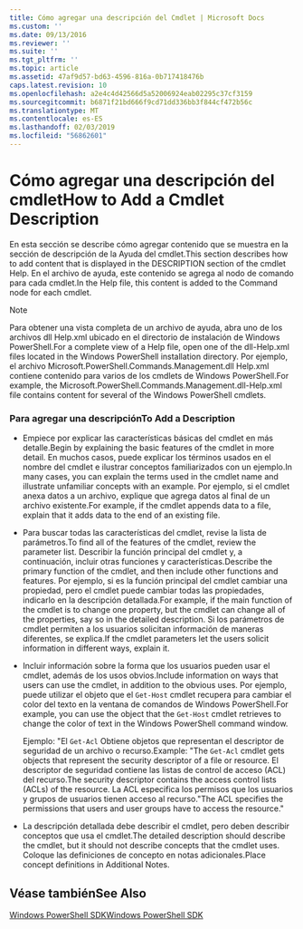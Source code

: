 ```yaml
---
title: Cómo agregar una descripción del Cmdlet | Microsoft Docs
ms.custom: ''
ms.date: 09/13/2016
ms.reviewer: ''
ms.suite: ''
ms.tgt_pltfrm: ''
ms.topic: article
ms.assetid: 47af9d57-bd63-4596-816a-0b717418476b
caps.latest.revision: 10
ms.openlocfilehash: a2e4c4d42566d5a52006924eab02295c37cf3159
ms.sourcegitcommit: b6871f21bd666f9cd71dd336bb3f844cf472b56c
ms.translationtype: MT
ms.contentlocale: es-ES
ms.lasthandoff: 02/03/2019
ms.locfileid: "56862601"
---
```

# <a name="how-to-add-a-cmdlet-description"></a><span data-ttu-id="56bc4-102">Cómo agregar una descripción del cmdlet</span><span class="sxs-lookup"><span data-stu-id="56bc4-102">How to Add a Cmdlet Description</span></span>

<span data-ttu-id="56bc4-103">En esta sección se describe cómo agregar contenido que se muestra en la sección de descripción de la Ayuda del cmdlet.</span><span class="sxs-lookup"><span data-stu-id="56bc4-103">This section describes how to add content that is displayed in the DESCRIPTION section of the cmdlet Help.</span></span> <span data-ttu-id="56bc4-104">En el archivo de ayuda, este contenido se agrega al nodo de comando para cada cmdlet.</span><span class="sxs-lookup"><span data-stu-id="56bc4-104">In the Help file, this content is added to the Command node for each cmdlet.</span></span>

> [!NOTE]
> <span data-ttu-id="56bc4-105">Para obtener una vista completa de un archivo de ayuda, abra uno de los archivos dll Help.xml ubicado en el directorio de instalación de Windows PowerShell.</span><span class="sxs-lookup"><span data-stu-id="56bc4-105">For a complete view of a Help file, open one of the dll-Help.xml files located in the Windows PowerShell installation directory.</span></span> <span data-ttu-id="56bc4-106">Por ejemplo, el archivo Microsoft.PowerShell.Commands.Management.dll Help.xml contiene contenido para varios de los cmdlets de Windows PowerShell.</span><span class="sxs-lookup"><span data-stu-id="56bc4-106">For example, the Microsoft.PowerShell.Commands.Management.dll-Help.xml file contains content for several of the Windows PowerShell cmdlets.</span></span>

### <a name="to-add-a-description"></a><span data-ttu-id="56bc4-107">Para agregar una descripción</span><span class="sxs-lookup"><span data-stu-id="56bc4-107">To Add a Description</span></span>

- <span data-ttu-id="56bc4-108">Empiece por explicar las características básicas del cmdlet en más detalle.</span><span class="sxs-lookup"><span data-stu-id="56bc4-108">Begin by explaining the basic features of the cmdlet in more detail.</span></span> <span data-ttu-id="56bc4-109">En muchos casos, puede explicar los términos usados en el nombre del cmdlet e ilustrar conceptos familiarizados con un ejemplo.</span><span class="sxs-lookup"><span data-stu-id="56bc4-109">In many cases, you can explain the terms used in the cmdlet name and illustrate unfamiliar concepts with an example.</span></span> <span data-ttu-id="56bc4-110">Por ejemplo, si el cmdlet anexa datos a un archivo, explique que agrega datos al final de un archivo existente.</span><span class="sxs-lookup"><span data-stu-id="56bc4-110">For example, if the cmdlet appends data to a file, explain that it adds data to the end of an existing file.</span></span>

- <span data-ttu-id="56bc4-111">Para buscar todas las características del cmdlet, revise la lista de parámetros.</span><span class="sxs-lookup"><span data-stu-id="56bc4-111">To find all of the features of the cmdlet, review the parameter list.</span></span> <span data-ttu-id="56bc4-112">Describir la función principal del cmdlet y, a continuación, incluir otras funciones y características.</span><span class="sxs-lookup"><span data-stu-id="56bc4-112">Describe the primary function of the cmdlet, and then include other functions and features.</span></span> <span data-ttu-id="56bc4-113">Por ejemplo, si es la función principal del cmdlet cambiar una propiedad, pero el cmdlet puede cambiar todas las propiedades, indicarlo en la descripción detallada.</span><span class="sxs-lookup"><span data-stu-id="56bc4-113">For example, if the main function of the cmdlet is to change one property, but the cmdlet can change all of the properties, say so in the detailed description.</span></span> <span data-ttu-id="56bc4-114">Si los parámetros de cmdlet permiten a los usuarios solicitan información de maneras diferentes, se explica.</span><span class="sxs-lookup"><span data-stu-id="56bc4-114">If the cmdlet parameters let the users solicit information in different ways, explain it.</span></span>

- <span data-ttu-id="56bc4-115">Incluir información sobre la forma que los usuarios pueden usar el cmdlet, además de los usos obvios.</span><span class="sxs-lookup"><span data-stu-id="56bc4-115">Include information on ways that users can use the cmdlet, in addition to the obvious uses.</span></span> <span data-ttu-id="56bc4-116">Por ejemplo, puede utilizar el objeto que el `Get-Host` cmdlet recupera para cambiar el color del texto en la ventana de comandos de Windows PowerShell.</span><span class="sxs-lookup"><span data-stu-id="56bc4-116">For example, you can use the object that the `Get-Host` cmdlet retrieves to change the color of text in the Windows PowerShell command window.</span></span>

  <span data-ttu-id="56bc4-117">Ejemplo:  "El `Get-Acl` Obtiene objetos que representan el descriptor de seguridad de un archivo o recurso.</span><span class="sxs-lookup"><span data-stu-id="56bc4-117">Example:  "The `Get-Acl` cmdlet gets objects that represent the security descriptor of a file or resource.</span></span> <span data-ttu-id="56bc4-118">El descriptor de seguridad contiene las listas de control de acceso (ACL) del recurso.</span><span class="sxs-lookup"><span data-stu-id="56bc4-118">The security descriptor contains the access control lists (ACLs) of the resource.</span></span> <span data-ttu-id="56bc4-119">La ACL especifica los permisos que los usuarios y grupos de usuarios tienen acceso al recurso."</span><span class="sxs-lookup"><span data-stu-id="56bc4-119">The ACL specifies the permissions that users and user groups have to access the resource."</span></span>

- <span data-ttu-id="56bc4-120">La descripción detallada debe describir el cmdlet, pero deben describir conceptos que usa el cmdlet.</span><span class="sxs-lookup"><span data-stu-id="56bc4-120">The detailed description should describe the cmdlet, but it should not describe concepts that the cmdlet uses.</span></span> <span data-ttu-id="56bc4-121">Coloque las definiciones de concepto en notas adicionales.</span><span class="sxs-lookup"><span data-stu-id="56bc4-121">Place concept definitions in Additional Notes.</span></span>

## <a name="see-also"></a><span data-ttu-id="56bc4-122">Véase también</span><span class="sxs-lookup"><span data-stu-id="56bc4-122">See Also</span></span>

[<span data-ttu-id="56bc4-123">Windows PowerShell SDK</span><span class="sxs-lookup"><span data-stu-id="56bc4-123">Windows PowerShell SDK</span></span>](../windows-powershell-reference.md)
